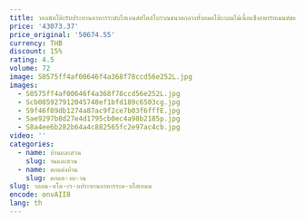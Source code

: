 ```yaml
---
title: วอลนัทโต๊ะรับประทานอาหารระดับไฮเอนด์สไตล์โบราณขนาดกลางทั้งหมดโต๊ะกลมไม้เนื้อแข็งอพาร์ทเมนต์ขนาดเล็กโต๊ะรับประทานอาหารในครัวเรือนนักออกแบบ
price: '43073.37'
price_original: '50674.55'
currency: THB
discount: 15%
rating: 4.5
volume: 72
image: S0575ff4af00646f4a368f78ccd56e252L.jpg
images:
  - S0575ff4af00646f4a368f78ccd56e252L.jpg
  - Scb085927912045748ef1bfd189c6503cg.jpg
  - S9f46f89db1274a87ac9f2ce7b03f6fffE.jpg
  - Sae9297b8d27e4d1795cb0ec4a98b2185p.jpg
  - S8a4ee6b282b64a4c882565fc2e97ac4cb.jpg
video: ''
categories:
  - name: บ้านและสวน
    slug: านและสวน
  - name: ตกแต่งบ้าน
    slug: ตกแต-งบ-าน
slug: วอลน-ทโต-ะร-บประทานอาหารระด-บไฮเอนด
encode: onvAII8
lang: th
---
```

  